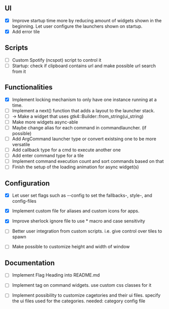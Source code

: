 ## UI
- [x] Improve startup time more by reducing amount of widgets shown in the beginning. Let user configure the launchers shown on startup.
- [x] Add error tile
## Scripts
- [ ] Custom Spotify (ncspot) script to control it
- [ ] Startup: check if clipboard contains url and make possible url search from it

## Functionalities
- [x] Implement locking mechanism to only have one instance running at a time.
- [ ] Implement a next() function that adds a layout to the launcher stack.
- [ ] → Make a widget that uses gtk4::Builder::from_string(ui_string)
- [ ] Make more widgets async-able 
- [ ] Maybe change alias for each command in commandlauncher. (if possible)
- [ ] Add ArgCommand launcher type or convert existsing one to be more versatile
- [ ] Add callback type for a cmd to execute another one
- [ ] Add enter command type for a tile
- [ ] Implement command execution count and sort commands based on that
- [ ] Finish the setup of the loading animation for async widget(s)

## Configuration
- [x] Let user set flags such as --config to set the fallbacks-, style-, and config-files
- [x] Implement custom file for aliases and custom icons for apps.
- [x] Improve sherlock ignore file to use * macro and case sensitivity
- [ ] Better user integration from custom scripts. i.e. give control over tiles to spawn
- [ ] Make possible to customize height and width of window


## Documentation
- [ ] Implement Flag Heading into README.md


- [ ] Implement tag on command widgets. use custom css classes for it 
- [ ] Implement possibility to customize cagetories and their ui files. specify the ui files used for the categories. needed: category config file 

